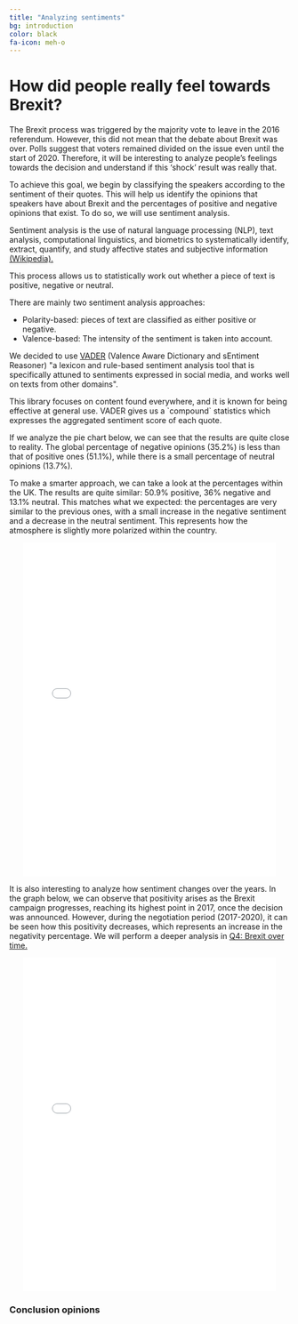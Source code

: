 ```yaml
---
title: "Analyzing sentiments"
bg: introduction
color: black
fa-icon: meh-o
---
```


# How did people really feel towards Brexit? 

The Brexit process was triggered by the majority vote to leave in the 2016 referendum. However, this did not mean that the debate about Brexit was over. Polls suggest that voters remained divided on the issue even until the start of 2020. Therefore, it will be interesting to analyze people’s feelings towards the decision and understand if this ‘shock’ result was really that. 

To achieve this goal, we begin by classifying the speakers according to the sentiment of their quotes. This will help us identify the opinions that speakers have about Brexit and the percentages of positive and negative opinions that exist. To do so, we will use sentiment analysis. 

<div class="note">
  <p>Sentiment analysis is the use of natural language processing (NLP), text analysis, computational linguistics, and biometrics to systematically identify, extract, quantify, and study affective states and subjective information
    <a href="https://en.wikipedia.org/wiki/Sentiment_analysis">(Wikipedia).</a>
  </p>
  <p>This process allows us to statistically work out whether a piece of text is positive, negative or neutral. 
  </p>
  <p>There are mainly two sentiment analysis approaches: </p>
  <ul>
    <li>Polarity-based: pieces of text are classified as either positive or negative. </li>
    <li>Valence-based: The intensity of the sentiment is taken into account.</li>
  </ul>  
  <p>We decided to use 
    <a href="http://comp.social.gatech.edu/papers/icwsm14.vader.hutto.pdf">VADER</a> 
    (Valence Aware Dictionary and sEntiment Reasoner) "a lexicon and rule-based sentiment analysis tool that is specifically attuned to sentiments expressed in social media, and works well on texts from other domains". 
  </p>
  <p>This library focuses on content found everywhere, and it is known for being effective at general use. VADER gives us a `compound` statistics which expresses the aggregated sentiment score of each quote.</p>
</div>

If we analyze the pie chart below, we can see that the results are quite close to reality. The global percentage of negative opinions (35.2%) is less than that of positive ones (51.1%), while there is a small percentage of neutral opinions (13.7%).

To make a smarter approach, we can take a look at the percentages within the UK. The results are quite similar: 50.9% positive, 36% negative and 13.1% neutral. This matches what we expected: the percentages are very similar to the previous ones, with a small increase in the negative sentiment and a decrease in the neutral sentiment. This represents how the atmosphere is slightly more polarized within the country.

<p align="center">
  <iframe style="margin:auto;display:block;" src="assets/fig_speaker_countries.html" width="90%" height="600" frameborder="0" style="border:0" allowfullscreen></iframe>
</p>

It is also interesting to analyze how sentiment changes over the years. In the graph below, we can observe that positivity arises as the Brexit campaign progresses, reaching its highest point in 2017, once the decision was announced. However, during the negotiation period (2017-2020), it can be seen how this positivity decreases, which represents an increase in the negativity percentage. We will perform a deeper analysis in <a href="https://kava-project.github.io/#q4">Q4: Brexit over time.</a> 

<p align="center">
  <iframe style="margin:auto;display:block;" src="assets/fig_sentiment_years.html" width="90%" height="600" frameborder="0" style="border:0" allowfullscreen></iframe>
</p>

### Conclusion opinions

